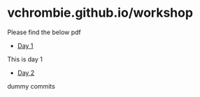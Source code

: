 # vchrombie.github.io/workshop

Please find the below pdf

- [Day 1](https://vchrombie.github.io/workshop/day1.pdf)

This is day 1

- [Day 2](https://vchrombie.github.io/workshop/day2.pdf)

dummy commits
